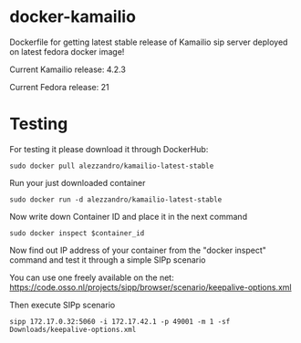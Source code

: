 # docker-kamailio
Dockerfile for getting latest stable release of Kamailio sip server deployed on latest fedora docker image!

Current Kamailio release: 4.2.3

Current Fedora release: 21


# Testing
For testing it please download it through DockerHub:
```
sudo docker pull alezzandro/kamailio-latest-stable
```
Run your just downloaded container
```
sudo docker run -d alezzandro/kamailio-latest-stable
```
Now write down Container ID and place it in the next command
```
sudo docker inspect $container_id
```
Now find out IP address of your container from the "docker inspect" command and test it through a simple SIPp scenario

You can use one freely available on the net: https://code.osso.nl/projects/sipp/browser/scenario/keepalive-options.xml

Then execute SIPp scenario
```
sipp 172.17.0.32:5060 -i 172.17.42.1 -p 49001 -m 1 -sf Downloads/keepalive-options.xml
```
